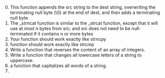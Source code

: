 0. This function appends the src string to the dest string, overwriting the terminating null byte (\0) at the end of dest, and then adds a terminating null byte
1. The _strncat function is similar to the _strcat function, except that
it will use at most n bytes from src; and
src does not need to be null-terminated if it contains n or more bytes
2. Your function should work exactly like strncpy
3. function should work exactly like strcmp
4. Write a function that reverses the content of an array of integers.
5. Write a function that changes all lowercase letters of a string to uppercase.
6. a function that capitalizes all words of a string.
7. 
